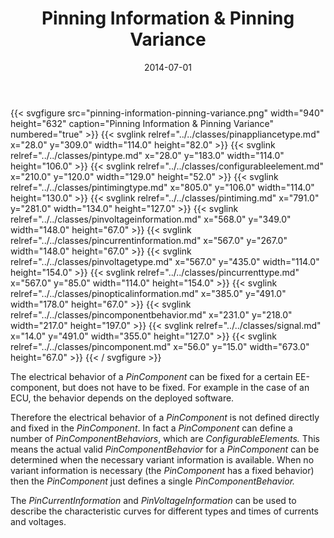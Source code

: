 ﻿---
title: Pinning Information & Pinning Variance
toc: false
type: specs
layout: diagram
date: "2014-07-01"
draft: false
specification: VEC
version: 1.1.1
documentType: "Recommendation"
elementType: Diagram
classes:
  - PinApplianceType
  - PinType
  - ConfigurableElement
  - PinTimingType
  - PinTiming
  - PinVoltageInformation
  - PinCurrentInformation
  - PinVoltageType
  - PinCurrentType
  - PinOpticalInformation
  - PinComponentBehavior
  - Signal
  - PinComponent
menu:
  VEC-1.1.1:    
    parent: description-of-components
    identifier: description-of-components/pinning-information-pinning-variance
    weight: 1003010 

# Prev/next pager order (if `docs_section_pager` enabled in `params.toml`)
weight: 1003010
---
{{< svgfigure src="pinning-information-pinning-variance.png" width="940" height="632" caption="Pinning Information & Pinning Variance" numbered="true" >}}
  {{< svglink relref="../../classes/pinappliancetype.md" x="28.0" y="309.0" width="114.0" height="82.0" >}}
  {{< svglink relref="../../classes/pintype.md" x="28.0" y="183.0" width="114.0" height="106.0" >}}
  {{< svglink relref="../../classes/configurableelement.md" x="210.0" y="120.0" width="129.0" height="52.0" >}}
  {{< svglink relref="../../classes/pintimingtype.md" x="805.0" y="106.0" width="114.0" height="130.0" >}}
  {{< svglink relref="../../classes/pintiming.md" x="791.0" y="281.0" width="134.0" height="127.0" >}}
  {{< svglink relref="../../classes/pinvoltageinformation.md" x="568.0" y="349.0" width="148.0" height="67.0" >}}
  {{< svglink relref="../../classes/pincurrentinformation.md" x="567.0" y="267.0" width="148.0" height="67.0" >}}
  {{< svglink relref="../../classes/pinvoltagetype.md" x="567.0" y="435.0" width="114.0" height="154.0" >}}
  {{< svglink relref="../../classes/pincurrenttype.md" x="567.0" y="85.0" width="114.0" height="154.0" >}}
  {{< svglink relref="../../classes/pinopticalinformation.md" x="385.0" y="491.0" width="178.0" height="67.0" >}}
  {{< svglink relref="../../classes/pincomponentbehavior.md" x="231.0" y="218.0" width="217.0" height="197.0" >}}
  {{< svglink relref="../../classes/signal.md" x="14.0" y="491.0" width="355.0" height="127.0" >}}
  {{< svglink relref="../../classes/pincomponent.md" x="56.0" y="15.0" width="673.0" height="67.0" >}}
{{< / svgfigure >}}
<p> The electrical behavior of a <i>PinComponent</i> can be fixed for a certain EE-component, but does not have to be fixed. For example in the case of an ECU, the behavior depends on the deployed software.      </p>      <p> Therefore the electrical behavior of a <i>PinComponent </i>is not defined directly and fixed in the <i>PinComponent</i>. In fact a <i>PinComponent</i> can define a number of <i>PinComponentBehaviors</i>, which are <i>ConfigurableElements.</i> This means the actual valid <i>PinComponentBehavior</i> for a <i>PinComponent</i> can be determined when the necessary variant information is available. When no variant information is necessary (the <i>PinComponent</i> has a fixed behavior) then the <i>PinComponent</i> just defines a single <i>PinComponentBehavior.</i>     </p>      <p> The <i>PinCurrentInformation</i> and <i>PinVoltageInformation</i> can be used to describe the characteristic curves for different types and times of currents and voltages.       </p>